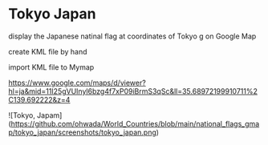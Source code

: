 Tokyo Japan
===============

display the Japanese natinal flag at coordinates of Tokyo g on Google Map

create KML file by hand

import KML file to Mymap

https://www.google.com/maps/d/viewer?hl=ja&mid=11I25gVUInyl6bzg4f7xP09iBrmS3qSc&ll=35.68972199910711%2C139.692222&z=4

![Tokyo, Japam]
(https://github.com/ohwada/World_Countries/blob/main/national_flags_gmap/tokyo_japan/screenshots/tokyo_japan.png)